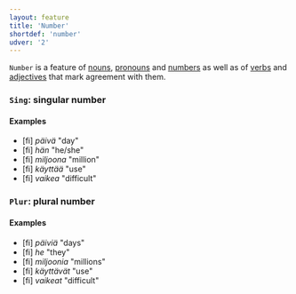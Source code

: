 ```yaml
---
layout: feature
title: 'Number'
shortdef: 'number'
udver: '2'
---
```


`Number` is a feature of [nouns](fi-pos/NOUN), [pronouns](fi-pos/PRON)
and [numbers](fi-pos/NUM) as well as of [verbs](u-pos/VERB) and
[adjectives](fi-pos/ADJ) that mark agreement with them.

### <a name="Sing">`Sing`</a>: singular number

#### Examples

* [fi] _päivä_ "day"
* [fi] _hän_ "he/she"
* [fi] _miljoona_ "million"
* [fi] _käyttää_ "use"
* [fi] _vaikea_ "difficult"

### <a name="Plur">`Plur`</a>: plural number

#### Examples

* [fi] _päiviä_ "days"
* [fi] _he_ "they"
* [fi] _miljoonia_ "millions"
* [fi] _käyttävät_ "use"
* [fi] _vaikeat_ "difficult"
<!-- Interlanguage links updated So kvě 14 19:02:24 CEST 2022 -->
